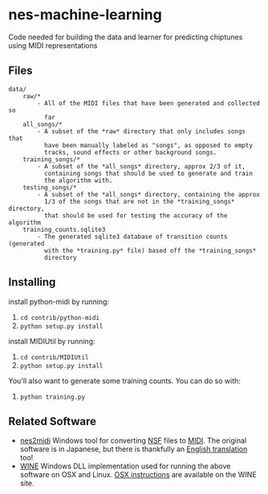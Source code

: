 nes-machine-learning
====================

Code needed for building the data and learner for predicting chiptunes using
MIDI representations

Files
-----

    data/
        raw/*
            - All of the MIDI files that have been generated and collected so
              far
        all_songs/*
            - A subset of the *raw* directory that only includes songs that
              have been manually labeled as "songs", as opposed to empty
              tracks, sound effects or other background songs.
        training_songs/*
            - A subset of the *all_songs* directory, approx 2/3 of it,
              containing songs that should be used to generate and train
              the algorithm with.
        testing_songs/*
            - A subset of the *all_songs* directory, containing the approx
              1/3 of the songs that are not in the *training_songs* directory,
              that should be used for testing the accuracy of the algorithm
        training_counts.sqlite3
            - The generated sqlite3 database of transition counts (generated
              with the *training.py* file) based off the *training_songs*
              directory


Installing
----------

install python-midi by running:

 1.  `cd contrib/python-midi`
 2.  `python setup.py install`

install MIDIUtil by running:

 1.	 `cd contrib/MIDIUtil`
 2.  `python setup.py install`

You'll also want to generate some training counts.  You can do so with:

 1.  `python training.py`


Related Software
----------------

 *  [nes2midi](http://gigo.retrogames.com/)
    Windows tool for converting [NSF](http://en.wikipedia.org/wiki/NES_Sound_Format) files to [MIDI](http://en.wikipedia.org/wiki/MIDI).  The original software is in Japanese, but there is thankfully an [English translation](http://www.neshq.com/nsf/nsf2mid-0.131-eng.zip) too!
 *  [WINE](http://www.winehq.org/)
    Windows DLL implementation used for running the above software on OSX and Linux. [OSX instructions](http://wiki.winehq.org/MacOSX) are available on the WINE site.
